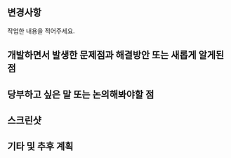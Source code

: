 변경사항
-----
작업한 내용을 적어주세요.

개발하면서 발생한 문제점과 해결방안 또는 새롭게 알게된 점
-----
당부하고 싶은 말 또는 논의해봐야할 점
-----
스크린샷
-----
기타 및 추후 계획
-----
